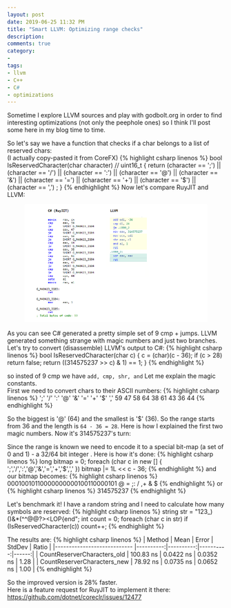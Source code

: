 ```yaml
---
layout: post
date: 2019-06-25 11:32 PM
title: "Smart LLVM: Optimizing range checks"
description: 
comments: true
category: 
-
tags:
- llvm
- C++
- C#
- optimizations
---
```


Sometime I explore LLVM sources and play with godbolt.org in order to find interesting optimizations (not only the peephole ones) so I think I'll post some here in my blog time to time. 

So let's say we have a function that checks if a char belongs to a list of reserved chars:  
(I actually copy-pasted it from CoreFX)
{% highlight csharp linenos %}
bool IsReservedCharacter(char character) // uint16_t
{
    return (character == ';')
           || (character == '/')
           || (character == ':')
           || (character == '@')
           || (character == '&')
           || (character == '=')
           || (character == '+')
           || (character == '$')
           || (character == ',')
        ;
}
{% endhighlight %}
Now let's compare RuyJIT and LLVM:
<!--more-->
<figure class="aligncenter">
	<img src="/images/9cmp/p1.png" />
</figure>

As you can see C# generated a pretty simple set of 9 cmp + jumps. LLVM generated something strange with magic numbers and just two branches. Let's try to convert (disassemble) LLVM's output to C#:
{% highlight csharp linenos %}
bool IsReservedCharacter(char c)
{
    c = (char)(c - 36);
    if (c > 28) return false;
    return ((314575237 >> c) & 1) == 1;
}
{% endhighlight %}

so insted of 9 cmp we have `add, cmp, shr, and`
Let me explain the magic constants.  
First we need to convert chars to their ASCII numbers:
{% highlight csharp linenos %}
';' '/' ':' '@' '&' '=' '+' '$' ','
59  47  58  64  38  61  43  36  44
{% endhighlight %}

So the biggest is '@' (64) and the smallest is '$' (36). So the range starts from 36 and the length is `64 - 36 = 28`. Here is how I explained the first two magic numbers. Now it's 314575237's turn:

Since the range is known we need to encode it to a special bit-map (a set of 0 and 1) - a 32/64 bit integer .
Here is how it's done:
{% highlight csharp linenos %}
long bitmap = 0;
foreach (char c in new [] { ';','/',':','@','&','=','+','$',',' })
    bitmap |= 1L << c - 36;
{% endhighlight %}
and our bitmap becomes:
{% highlight csharp linenos %}
00010010110000000000100110000101
   @  = ;:          /  ,+    & $
{% endhighlight %}
or
{% highlight csharp linenos %}
314575237
{% endhighlight %}

Let's benchmark it! I have a random string and I need to calculate how many symbols are reserved:
{% highlight csharp linenos %}
string str = "123_)()&*(^^@@$%!*&*()@*(%(+)@_+*(&^%$?><LOP{end";
int count = 0;
foreach (char c in str)
    if (IsReservedCharacter(c))
        count++;
{% endhighlight %}

The results are:
{% highlight csharp linenos %}
|                      Method |      Mean |     Error |    StdDev | Ratio |
|---------------------------- |----------:|----------:|----------:|------:|
| CountReserverCharacters_old | 100.83 ns | 0.0422 ns | 0.0352 ns |  1.28 |
| CountReserverCharacters_new |  78.92 ns | 0.0735 ns | 0.0652 ns |  1.00 |
{% endhighlight %}

So the improved version is 28% faster.  
Here is a feature request for RuyJIT to implement it there: https://github.com/dotnet/coreclr/issues/12477
